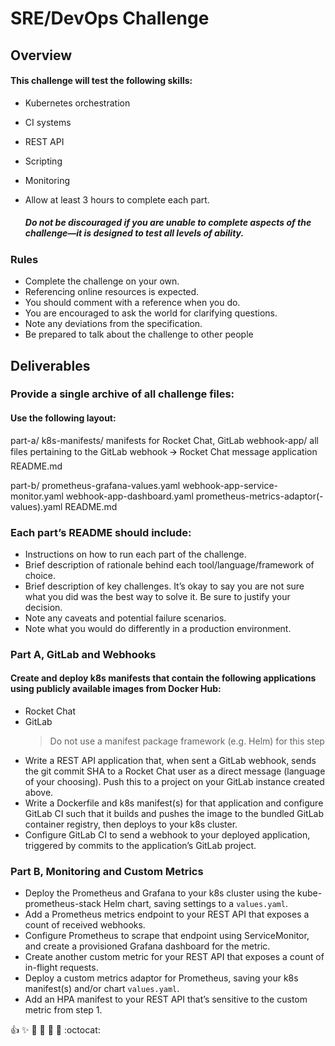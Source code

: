 # SRE/DevOps Challenge

## Overview

#### This challenge will test the following skills:
* Kubernetes orchestration
* CI systems
* REST API
* Scripting
* Monitoring
* Allow at least 3 hours to complete each part.

    ##### Do not be discouraged if you are unable to complete aspects of the challenge—it is designed to test all levels of ability.

### Rules
* Complete the challenge on your own. 
* Referencing online resources is expected. 
* You should comment with a reference when you do.
* You are encouraged to ask the world for clarifying questions.
* Note any deviations from the specification.
* Be prepared to talk about the challenge to other people

## Deliverables
### Provide a single archive of all challenge files:

#### Use the following layout:
part-a/
k8s-manifests/
manifests for Rocket Chat, GitLab
webhook-app/
all files pertaining to the GitLab webhook 🡪 Rocket Chat message application
README.md

part-b/
prometheus-grafana-values.yaml
webhook-app-service-monitor.yaml
webhook-app-dashboard.yaml
prometheus-metrics-adaptor(-values).yaml
README.md

### Each part’s README should include:
* Instructions on how to run each part of the challenge. 
* Brief description of rationale behind each tool/language/framework of choice.
* Brief description of key challenges. It’s okay to say you are not sure what you did was the best way to solve it. Be sure to justify your decision.
* Note any caveats and potential failure scenarios.
* Note what you would do differently in a production environment.

### Part A, GitLab and Webhooks
#### Create and deploy k8s manifests that contain the following applications using publicly available images from Docker Hub:
* Rocket Chat
* GitLab
    > Do not use a manifest package framework (e.g. Helm) for this step
* Write a REST API application that, when sent a GitLab webhook, sends the git commit SHA to a Rocket Chat user as a direct message (language of your choosing). Push this to a project on your GitLab instance created above.
* Write a Dockerfile and k8s manifest(s) for that application and configure GitLab CI such that it builds and pushes the image to the bundled GitLab container registry, then deploys to your k8s cluster.
* Configure GitLab CI to send a webhook to your deployed application, triggered by commits to the application’s GitLab project.

### Part B, Monitoring and Custom Metrics
* Deploy the Prometheus and Grafana to your k8s cluster using the kube-prometheus-stack Helm chart, saving settings to a `values.yaml`.
* Add a Prometheus metrics endpoint to your REST API that exposes a count of received webhooks.
* Configure Prometheus to scrape that endpoint using ServiceMonitor, and create a provisioned Grafana dashboard for the metric.
* Create another custom metric for your REST API that exposes a count of in-flight requests.
* Deploy a custom metrics adaptor for Prometheus, saving your k8s manifest(s) and/or chart `values.yaml`.
* Add an HPA manifest to your REST API that’s sensitive to the custom metric from step 1.

:+1: :sparkles: :camel: :tada: :rocket: :metal: :octocat: 